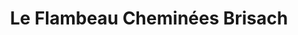 ---
title: "Le Flambeau Cheminées Brisach"
url: /la-valette-du-var/le-flambeau-cheminees-brisach/
shop: Kamine & Öfen
---